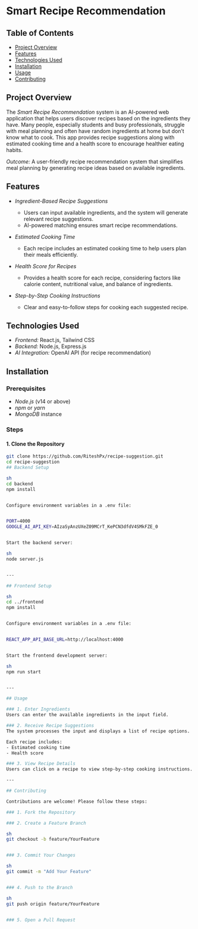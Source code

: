 # Smart Recipe Recommendation  

## Table of Contents  
- [Project Overview](#project-overview)  
- [Features](#features)  
- [Technologies Used](#technologies-used)  
- [Installation](#installation)  
- [Usage](#usage)  
- [Contributing](#contributing)  

## Project Overview  
The *Smart Recipe Recommendation* system is an AI-powered web application that helps users discover recipes based on the ingredients they have. Many people, especially students and busy professionals, struggle with meal planning and often have random ingredients at home but don’t know what to cook. This app provides recipe suggestions along with estimated cooking time and a health score to encourage healthier eating habits.  

*Outcome:* A user-friendly recipe recommendation system that simplifies meal planning by generating recipe ideas based on available ingredients.  

## Features  
- *Ingredient-Based Recipe Suggestions*  
  - Users can input available ingredients, and the system will generate relevant recipe suggestions.  
  - AI-powered matching ensures smart recipe recommendations.  

- *Estimated Cooking Time*  
  - Each recipe includes an estimated cooking time to help users plan their meals efficiently.  

- *Health Score for Recipes*  
  - Provides a health score for each recipe, considering factors like calorie content, nutritional value, and balance of ingredients.  

- *Step-by-Step Cooking Instructions*  
  - Clear and easy-to-follow steps for cooking each suggested recipe.  

## Technologies Used  
- *Frontend:* React.js, Tailwind CSS  
- *Backend:* Node.js, Express.js  
- *AI Integration:* OpenAI API (for recipe recommendation)  

## Installation  
### Prerequisites  
- *Node.js* (v14 or above)  
- *npm* or *yarn*  
- *MongoDB* instance  

### Steps  
#### 1. Clone the Repository  
```sh
git clone https://github.com/RiteshPx/recipe-suggestion.git  
cd recipe-suggestion
## Backend Setup

sh
cd backend  
npm install


Configure environment variables in a .env file:


PORT=4000  
GOOGLE_AI_API_KEY=AIzaSyAnzUXeZ09MCrT_KePCN3dfdV4SMkFZE_0


Start the backend server:

sh
node server.js


---

## Frontend Setup

sh
cd ../frontend  
npm install


Configure environment variables in a .env file:


REACT_APP_API_BASE_URL=http://localhost:4000


Start the frontend development server:

sh
npm run start


---

## Usage

### 1. Enter Ingredients
Users can enter the available ingredients in the input field.

### 2. Receive Recipe Suggestions
The system processes the input and displays a list of recipe options.

Each recipe includes:
- Estimated cooking time
- Health score

### 3. View Recipe Details
Users can click on a recipe to view step-by-step cooking instructions.

---

## Contributing

Contributions are welcome! Please follow these steps:

### 1. Fork the Repository

### 2. Create a Feature Branch

sh
git checkout -b feature/YourFeature


### 3. Commit Your Changes

sh
git commit -m "Add Your Feature"


### 4. Push to the Branch

sh
git push origin feature/YourFeature


### 5. Open a Pull Request
